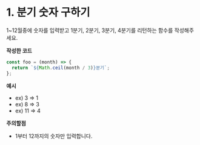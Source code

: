 # 1. 분기 숫자 구하기

1~12월중에 숫자를 입력받고 1분기, 2분기, 3분기, 4분기를 리턴하는 함수를 작성해주세요.

**작성한 코드**

```jsx
const foo = (month) => {
  return `${Math.ceil(month / 3)}분기`;
};
```

**예시**

- ex) 3 ⇒ 1
- ex) 8 ⇒ 3
- ex) 11 ⇒ 4

**주의할점**

- 1부터 12까지의 숫자만 입력합니다.
